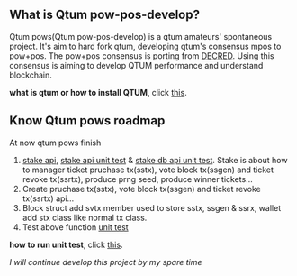 What is Qtum pow-pos-develop?
-------------

Qtum pows(Qtum pow-pos-develop) is a qtum amateurs' spontaneous project. It's aim to hard fork qtum, developing qtum's consensus mpos to pow+pos. The pow+pos consensus is porting from [DECRED](https://github.com/decred/dcrd). Using this consensus is aiming to develop QTUM performance and understand blockchain.  

 **what is qtum or how to install QTUM**, click [this](https://github.com/qtumproject/qtum).  
 
Know Qtum pows roadmap
-------------
 
At now qtum pows finish 
1. [stake api](https://github.com/901d/qtum-develop/tree/pow-pos-develop/src/stake), [stake api unit test](https://github.com/901d/qtum-develop/blob/pow-pos-develop/src/test/stake_tests.cpp) & [stake db api unit test](https://github.com/901d/qtum-develop/blob/pow-pos-develop/src/test/stakedb_tests.cpp). Stake is about how to manager ticket pruchase tx(sstx), vote block tx(ssgen) and ticket revoke tx(ssrtx), produce prng seed, produce winner tickets...
2. Create pruchase tx(sstx), vote block tx(ssgen) and ticket revoke tx(ssrtx) api...
3. Block struct add svtx member used to store sstx, ssgen & ssrx, wallet add stx class like normal tx class.
4. Test above function [unit test](https://github.com/901d/qtum-develop/blob/pow-pos-develop/src/wallet/test/wallet_stx_tests.cpp)  

**how to run unit test**, click [this](https://github.com/901d/qtum-develop/tree/pow-pos-develop/src/test/README.md).  

*I will continue develop this project by my spare time*
